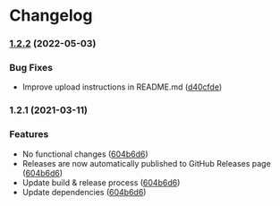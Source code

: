 # Changelog

### [1.2.2](https://www.github.com/fortify-ps/fortify-ssc-parser-clair-yair/compare/v1.2.1...v1.2.2) (2022-05-03)


### Bug Fixes

* Improve upload instructions in README.md ([d40cfde](https://www.github.com/fortify-ps/fortify-ssc-parser-clair-yair/commit/d40cfde88242372d9f8ce8e37afb5ee73d1f61dd))

### 1.2.1 (2021-03-11)


### Features

* No functional changes ([604b6d6](https://www.github.com/fortify-ps/fortify-ssc-parser-clair-yair/commit/604b6d6aacbf6cd7885a6c7e59cdc44c3a3874fa))
* Releases are now automatically published to GitHub Releases page ([604b6d6](https://www.github.com/fortify-ps/fortify-ssc-parser-clair-yair/commit/604b6d6aacbf6cd7885a6c7e59cdc44c3a3874fa))
* Update build & release process ([604b6d6](https://www.github.com/fortify-ps/fortify-ssc-parser-clair-yair/commit/604b6d6aacbf6cd7885a6c7e59cdc44c3a3874fa))
* Update dependencies ([604b6d6](https://www.github.com/fortify-ps/fortify-ssc-parser-clair-yair/commit/604b6d6aacbf6cd7885a6c7e59cdc44c3a3874fa))
